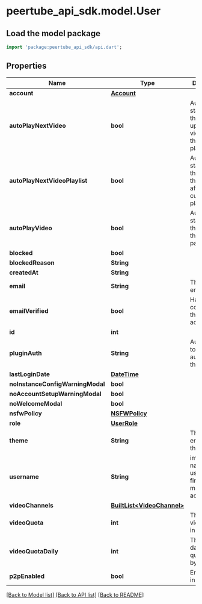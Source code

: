 # peertube_api_sdk.model.User

## Load the model package
```dart
import 'package:peertube_api_sdk/api.dart';
```

## Properties
Name | Type | Description | Notes
------------ | ------------- | ------------- | -------------
**account** | [**Account**](Account.md) |  | [optional] 
**autoPlayNextVideo** | **bool** | Automatically start playing the upcoming video after the currently playing video | [optional] 
**autoPlayNextVideoPlaylist** | **bool** | Automatically start playing the video on the playlist after the currently playing video | [optional] 
**autoPlayVideo** | **bool** | Automatically start playing the video on the watch page | [optional] 
**blocked** | **bool** |  | [optional] 
**blockedReason** | **String** |  | [optional] 
**createdAt** | **String** |  | [optional] 
**email** | **String** | The user email | [optional] 
**emailVerified** | **bool** | Has the user confirmed their email address? | [optional] 
**id** | **int** |  | [optional] 
**pluginAuth** | **String** | Auth plugin to use to authenticate the user | [optional] 
**lastLoginDate** | [**DateTime**](DateTime.md) |  | [optional] 
**noInstanceConfigWarningModal** | **bool** |  | [optional] 
**noAccountSetupWarningModal** | **bool** |  | [optional] 
**noWelcomeModal** | **bool** |  | [optional] 
**nsfwPolicy** | [**NSFWPolicy**](NSFWPolicy.md) |  | [optional] 
**role** | [**UserRole**](UserRole.md) |  | [optional] 
**theme** | **String** | Theme enabled by this user | [optional] 
**username** | **String** | immutable name of the user, used to find or mention its actor | [optional] 
**videoChannels** | [**BuiltList&lt;VideoChannel&gt;**](VideoChannel.md) |  | [optional] 
**videoQuota** | **int** | The user video quota in bytes | [optional] 
**videoQuotaDaily** | **int** | The user daily video quota in bytes | [optional] 
**p2pEnabled** | **bool** | Enable P2P in the player | [optional] 

[[Back to Model list]](../README.md#documentation-for-models) [[Back to API list]](../README.md#documentation-for-api-endpoints) [[Back to README]](../README.md)


